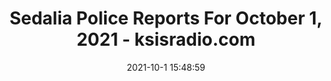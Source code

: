---
"title": "Sedalia Police Reports For October 1, 2021 - ksisradio.com"
"date": "2021-10-1 15:48:59"
"feed_name": "GOOGLENEWSINDUSTRIAL"
"feed_website": "https://news.google.com/search?q=industrial%2Bincident&hl=en-US&gl=US&ceid=US:en"
"feed_rss": "https://news.google.com/rss/search?q=industrial%2Bincident&hl=en-US&gl=US&ceid=US:en"
"link": "https://ksisradio.com/sedalia-police-reports-for-october-1-2021/"
"source": "{'href': 'https://ksisradio.com', 'title': 'ksisradio.com'}"
"file": "_posts/2021-1-1-c5b45b9218696e639ae67c63a73463202fa434d8.md"
"accident": "1"
"drilling": "0"
"dead": "0"
"injured": "0"
"arrested": "0"
"where": "unknown site"
"causes": "unknown"
"place": "unknown place"
---